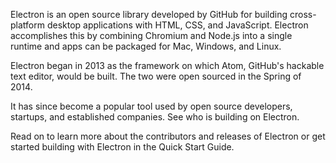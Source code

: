 Electron is an open source library developed by GitHub for building cross-platform desktop applications with HTML, CSS, and JavaScript. Electron accomplishes this by combining Chromium and Node.js into a single runtime and apps can be packaged for Mac, Windows, and Linux.

Electron began in 2013 as the framework on which Atom, GitHub's hackable text editor, would be built. The two were open sourced in the Spring of 2014.

It has since become a popular tool used by open source developers, startups, and established companies. See who is building on Electron.

Read on to learn more about the contributors and releases of Electron or get started building with Electron in the Quick Start Guide.